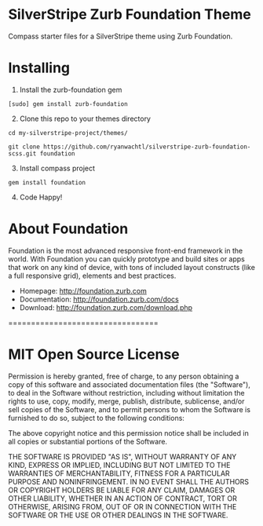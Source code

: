 SilverStripe Zurb Foundation Theme
=================================

Compass starter files for a SilverStripe theme using Zurb Foundation.

Installing
=================================

1. Install the zurb-foundation gem

`[sudo] gem install zurb-foundation`

2. Clone this repo to your themes directory

`cd my-silverstripe-project/themes/`

`git clone https://github.com/ryanwachtl/silverstripe-zurb-foundation-scss.git foundation`

3. Install compass project

`gem install foundation`

4. Code Happy!

About Foundation
=================================

Foundation is the most advanced responsive front-end framework in the world. With Foundation you can quickly prototype and build sites or apps that work on any kind of device, with tons of included layout constructs (like a full responsive grid), elements and best practices.

- Homepage:      http://foundation.zurb.com
- Documentation: http://foundation.zurb.com/docs
- Download:      http://foundation.zurb.com/download.php

=================================

MIT Open Source License
=================================

Permission is hereby granted, free of charge, to any person obtaining a copy of this software and associated documentation files (the "Software"), to deal in the Software without restriction, including without limitation the rights to use, copy, modify, merge, publish, distribute, sublicense, and/or sell copies of the Software, and to permit persons to whom the Software is furnished to do so, subject to the following conditions:

The above copyright notice and this permission notice shall be included in all copies or substantial portions of the Software.

THE SOFTWARE IS PROVIDED "AS IS", WITHOUT WARRANTY OF ANY KIND, EXPRESS OR IMPLIED, INCLUDING BUT NOT LIMITED TO THE WARRANTIES OF MERCHANTABILITY, FITNESS FOR A PARTICULAR PURPOSE AND NONINFRINGEMENT. IN NO EVENT SHALL THE AUTHORS OR COPYRIGHT HOLDERS BE LIABLE FOR ANY CLAIM, DAMAGES OR OTHER LIABILITY, WHETHER IN AN ACTION OF CONTRACT, TORT OR OTHERWISE, ARISING FROM, OUT OF OR IN CONNECTION WITH THE SOFTWARE OR THE USE OR OTHER DEALINGS IN THE SOFTWARE.
